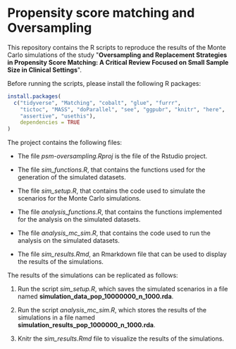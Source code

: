 # Propensity score matching and Oversampling
This repository contains the R scripts to reproduce the results of the
Monte Carlo simulations of the study "__Oversampling and Replacement 
Strategies in Propensity Score Matching: A Critical Review Focused on 
Small Sample Size in Clinical Settings__".

Before running the scripts, please install the following R packages:

``` r
install.packages(
  c("tidyverse", "Matching", "cobalt", "glue", "furrr",
    "tictoc", "MASS", "doParallel", "see", "ggpubr", "knitr", "here",
    "assertive", "usethis"), 
    dependencies = TRUE
)
```

The project contains the following files:

- The file _psm-oversampling.Rproj_ is the file of the Rstudio project.

- The file _sim_functions.R_, that contains the functions used for the
  generation of the simulated datasets.
      
- The file _sim_setup.R_, that contains the code used to simulate
  the scenarios for the Monte Carlo simulations.

- The file _analysis_functions.R_, that contains the functions 
  implemented for the analysis on the simulated datasets.
      
- The file _analysis_mc_sim.R_, that contains the code used to run
  the analysis on the simulated datasets.

- The file _sim_results.Rmd_, an Rmarkdown file that can be used to
  display the results of the simulations.

The results of the simulations can be replicated as follows:

1. Run the script _sim_setup.R_, which saves the simulated scenarios
   in a file named __simulation_data_pop_10000000_n_1000.rda__.
   
2. Run the script _analysis_mc_sim.R_, which stores the results of
   the simulations in a file named __simulation_results_pop_1000000_n_1000.rda__.

3. Knitr the _sim_results.Rmd_ file to visualize the results of the
   simulations.
